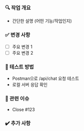 ### 🔍 작업 개요
- 간단한 설명 (어떤 기능/작업인지)

### ✅ 변경 사항
- [ ] 주요 변경 1
- [ ] 주요 변경 2

### 🧪 테스트 방법
- Postman으로 /api/chat 요청 테스트
- 로컬 서버 응답 확인

### 🔗 관련 이슈
- Close #123

### ✔️ 추가 사항